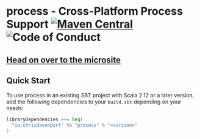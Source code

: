 # process - Cross-Platform Process Support [![Maven Central](https://maven-badges.herokuapp.com/maven-central/io.chrisdavenport/process_2.12/badge.svg)](https://maven-badges.herokuapp.com/maven-central/io.chrisdavenport/process_2.12) ![Code of Conduct](https://img.shields.io/badge/Code%20of%20Conduct-Scala-blue.svg)

## [Head on over to the microsite](https://ChristopherDavenport.github.io/process)

## Quick Start

To use process in an existing SBT project with Scala 2.12 or a later version, add the following dependencies to your
`build.sbt` depending on your needs:

```scala
libraryDependencies ++= Seq(
  "io.chrisdavenport" %% "process" % "<version>"
)
```
